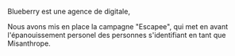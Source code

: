 Blueberry est une agence de digitale,

Nous avons mis en place la campagne "Escapee", qui met en avant l'épanouissement personel des personnes s'identifiant en tant que Misanthrope.
